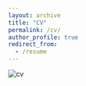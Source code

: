```yaml
---
layout: archive
title: "CV"
permalink: /cv/
author_profile: true
redirect_from:
  - /resume
---
```


![cv](../assets/cv/cv.png)
